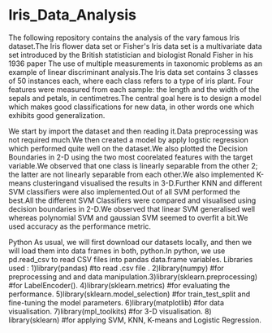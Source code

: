 # Iris_Data_Analysis

The following repository contains the analysis of the vary famous Iris dataset.The Iris flower data set or Fisher's Iris data set is a multivariate data set introduced by the British statistician and biologist Ronald Fisher in his 1936 paper The use of multiple measurements in taxonomic problems as an example of linear discriminant analysis.The Iris data set contains 3 classes of 50 instances each, where each class refers to a type of iris plant. Four features were measured from each sample: the length and the width of the sepals and petals, in centimetres.The central goal here is to design a model which makes good classifications for new data, in other words one which exhibits good generalization.

We start by import the dataset and then reading it.Data preprocessing was not required much.We then created a model by apply logstic regression which performed quite well on the dataset.We also plotted the Decision Boundaries in 2-D using the two most coorelated features with the target variable.We observed that one class is linearly separable from the other 2; the latter are not linearly separable from each other.We also implemented K-means clusteringand visualised the results in 3-D.Further KNN and different SVM classifiers were also implemented.Out of all SVM performed the best.All the different SVM Classifiers were compared and visualised using decision boundaries in 2-D.We observed that linear SVM generalised well whereas polynomial SVM and gaussian SVM seemed to overfit a bit.We used accuracy as the performance metric. 

Python As usual, we will first download our datasets locally, and then we will load them into data frames in both, python.In python, we use pd.read_csv to read CSV files into pandas data.frame variables. Libraries used : 1)library(pandas) #to read .csv file . 2)library(numpy) #for preprocessing and and data manipulation.3)library(sklearn.preprocessing) #for LabelEncoder(). 4)library(sklearn.metrics) #for evaluating the performance. 5)library(sklearn.model_selection) #for train_test_split and fine-tuning the model parameters. 6)library(matplotlib) #for data visualisation. 7)library(mpl_toolkits) #for 3-D visualisation. 8) library(sklearn) #for applying SVM, KNN, K-means and Logistic Regression.

